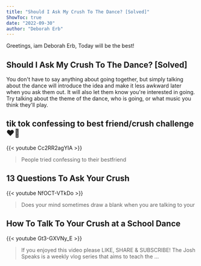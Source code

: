 ```yaml
---
title: "Should I Ask My Crush To The Dance? [Solved]"
ShowToc: true 
date: "2022-09-30"
author: "Deborah Erb" 
---
```


Greetings, iam Deborah Erb, Today will be the best!
## Should I Ask My Crush To The Dance? [Solved]
 You don't have to say anything about going together, but simply talking about the dance will introduce the idea and make it less awkward later when you ask them out. It will also let them know you're interested in going. Try talking about the theme of the dance, who is going, or what music you think they'll play.

## tik tok confessing to best friend/crush challenge❤️🥰
{{< youtube Cc2RR2agYIA >}}
>People tried confessing to their bestfriend 

## 13 Questions To Ask Your Crush
{{< youtube NfOCT-VTkDo >}}
>Does your mind sometimes draw a blank when you are talking to your 

## How To Talk To Your Crush at a School Dance
{{< youtube Gt3-GXVNy_E >}}
>If you enjoyed this video please LIKE, SHARE & SUBSCRIBE! The Josh Speaks is a weekly vlog series that aims to teach the ...

